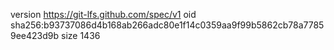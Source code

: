 version https://git-lfs.github.com/spec/v1
oid sha256:b93737086d4b168ab266adc80e1f14c0359aa9f99b5862cb78a77859ee423d9b
size 1436
